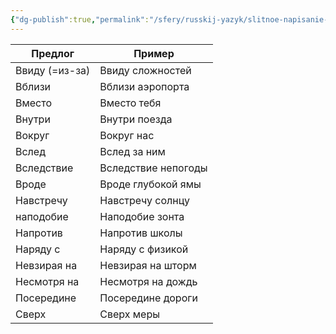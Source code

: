 ```yaml
---
{"dg-publish":true,"permalink":"/sfery/russkij-yazyk/slitnoe-napisanie-predlogov/","tags":["Русский"]}
---
```



| Предлог        | Пример              |
| -------------- | ------------------- |
| Ввиду (=из-за) | Ввиду сложностей    |
| Вблизи         | Вблизи аэропорта    |
| Вместо         | Вместо тебя         |
| Внутри         | Внутри поезда       |
| Вокруг         | Вокруг нас          |
| Вслед          | Вслед за ним        |
| Вследствие     | Вследствие непогоды |
| Вроде          | Вроде глубокой ямы  |
| Навстречу      | Навстречу солнцу    |
| наподобие      | Наподобие зонта     |
| Напротив       | Напротив школы      |
| Наряду с       | Наряду с физикой    |
| Невзирая на    | Невзирая на шторм   |
| Несмотря на    | Несмотря на дождь   |
| Посередине     | Посередине дороги   |
| Сверх          | Сверх меры          |
